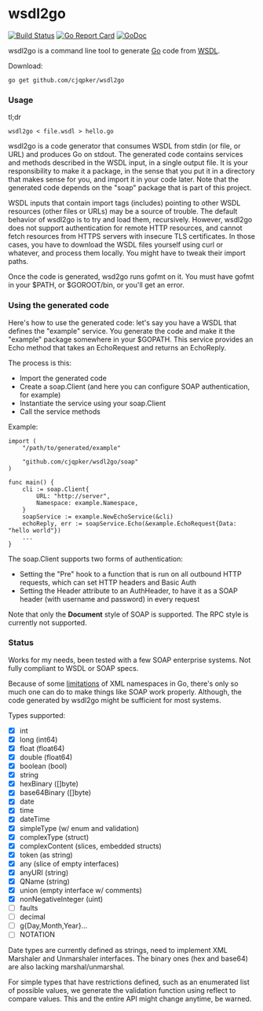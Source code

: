 # wsdl2go
[![Build Status](https://travis-ci.org/fiorix/wsdl2go.svg)](https://travis-ci.org/fiorix/wsdl2go)
[![Go Report Card](https://goreportcard.com/badge/github.com/cjqpker/wsdl2go)](https://goreportcard.com/report/github.com/cjqpker/wsdl2go)
[![GoDoc](https://godoc.org/github.com/cjqpker/wsdl2go?status.svg)](https://godoc.org/github.com/cjqpker/wsdl2go)

wsdl2go is a command line tool to generate [Go](https://golang.org) code
from [WSDL](https://en.wikipedia.org/wiki/Web_Services_Description_Language).

Download:

```
go get github.com/cjqpker/wsdl2go
```

### Usage

tl;dr

```
wsdl2go < file.wsdl > hello.go
```

wsdl2go is a code generator that consumes WSDL from stdin (or file, or URL) and produces Go on stdout. The generated code contains services and methods described in the WSDL input, in a single output file. It is your responsibility to make it a package, in the sense that you put it in a directory that makes sense for you, and import it in your code later. Note that the generated code depends on the "soap" package that is part of this project.

WSDL inputs that contain import tags (includes) pointing to other WSDL resources (other files or URLs) may be a source of trouble. The default behavior of wsdl2go is to try and load them, recursively. However, wsdl2go does not support authentication for remote HTTP resources, and cannot fetch resources from HTTPS servers with insecure TLS certificates. In those cases, you have to download the WSDL files yourself using curl or whatever, and process them locally. You might have to tweak their import paths.

Once the code is generated, wsd2go runs gofmt on it. You must have gofmt in your $PATH, or $GOROOT/bin, or you'll get an error.

### Using the generated code

Here's how to use the generated code: let's say you have a WSDL that defines the "example" service. You generate the code and make it the "example" package somewhere in your $GOPATH. This service provides an Echo method that takes an EchoRequest and returns an EchoReply.

The process is this:

* Import the generated code
* Create a soap.Client (and here you can configure SOAP authentication, for example)
* Instantiate the service using your soap.Client
* Call the service methods

Example:

```
import (
	"/path/to/generated/example"

	"github.com/cjqpker/wsdl2go/soap"
)

func main() {
	cli := soap.Client{
		URL: "http://server",
		Namespace: example.Namespace,
	}
	soapService := example.NewEchoService(&cli)
	echoReply, err := soapService.Echo(&example.EchoRequest{Data: "hello world"})
	...
}
```

The soap.Client supports two forms of authentication:

* Setting the "Pre" hook to a function that is run on all outbound HTTP requests, which can set HTTP headers and Basic Auth
* Setting the Header attribute to an AuthHeader, to have it as a SOAP header (with username and password) in every request

Note that only the **Document** style of SOAP is supported. The RPC style is currently not supported.

### Status

Works for my needs, been tested with a few SOAP enterprise systems. Not fully compliant to WSDL or SOAP specs.

Because of some [limitations](https://github.com/golang/go/issues/14407) of XML namespaces in Go, there's only so much one can do to make things like SOAP work properly. Although, the code generated by wsdl2go might be sufficient for most systems.

Types supported:

- [x] int
- [x] long (int64)
- [x] float (float64)
- [x] double (float64)
- [x] boolean (bool)
- [x] string
- [x] hexBinary ([]byte)
- [x] base64Binary ([]byte)
- [x] date
- [x] time
- [x] dateTime
- [x] simpleType (w/ enum and validation)
- [x] complexType (struct)
- [x] complexContent (slices, embedded structs)
- [x] token (as string)
- [x] any (slice of empty interfaces)
- [x] anyURI (string)
- [x] QName (string)
- [x] union (empty interface w/ comments)
- [x] nonNegativeInteger (uint)
- [ ] faults
- [ ] decimal
- [ ] g{Day,Month,Year}...
- [ ] NOTATION

Date types are currently defined as strings, need to implement XML Marshaler and Unmarshaler interfaces. The binary ones (hex and base64) are also lacking marshal/unmarshal.

For simple types that have restrictions defined, such as an enumerated list of possible values, we generate the validation function using reflect to compare values. This and the entire API might change anytime, be warned.
